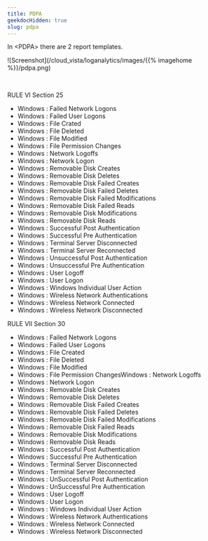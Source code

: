 ```yaml
---
title: PDPA
geekdocHidden: true
slug: pdpa
---
```


In \<PDPA> there are 2 report templates.

![Screenshot](/cloud_vista/loganalytics/images/{{% imagehome %}}/pdpa.png)

&nbsp;

RULE VI Section 25
* Windows : Failed Network Logons
* Windows : Failed User Logons
* Windows : File Crated
* Windows : File Deleted
* Windows : File Modified
* Windows : File Permission Changes
* Windows : Network Logoffs
* Windows : Network Logon
* Windows : Removable Disk Creates
* Windows : Removable Disk Deletes
* Windows : Removable Disk Failed Creates
* Windows : Removable Disk Failed Deletes
* Windows : Removable Disk Failed Modifications
* Windows : Removable Disk Failed Reads
* Windows : Removable Disk Modifications
* Windows : Removable Disk Reads
* Windows : Successful Post Authentication
* Windows : Successful Pre Authentication
* Windows : Terminal Server Disconnected
* Windows : Terminal Server Reconnected
* Windows : Unsuccessful Post Authentication
* Windows : Unsuccessful Pre Authentication
* Windows : User Logoff
* Windows : User Logon
* Windows : Windows Individual User Action
* Windows : Wireless Network Authentications
* Windows : Wireless Network Connected
* Windows : Wireless Network Disconnected

RULE VII Section 30
* Windows : Failed Network Logons
* Windows : Failed User Logons
* Windows : File Created
* Windows : File Deleted
* Windows : File Modified
* Windows : File Permission ChangesWindows : Network Logoffs
* Windows : Network Logon
* Windows : Removable Disk Creates
* Windows : Removable Disk Deletes
* Windows : Removable Disk Failed Creates
* Windows : Removable Disk Failed Deletes
* Windows : Removable Disk Failed Modifications
* Windows : Removable Disk Failed Reads
* Windows : Removable Disk Modifications
* Windows : Removable Disk Reads
* Windows : Successful Post Authentication
* Windows : Successful Pre Authentication
* Windows : Terminal Server Disconnected
* Windows : Terminal Server Reconnected
* Windows : UnSuccessful Post Authentication
* Windows : UnSuccessful Pre Authentication
* Windows : User Logoff
* Windows : User Logon
* Windows : Windows Individual User Action
* Windows : Wireless Network Authentications
* Windows : Wireless Network Connected
* Windows : Wireless Network Disconnected



